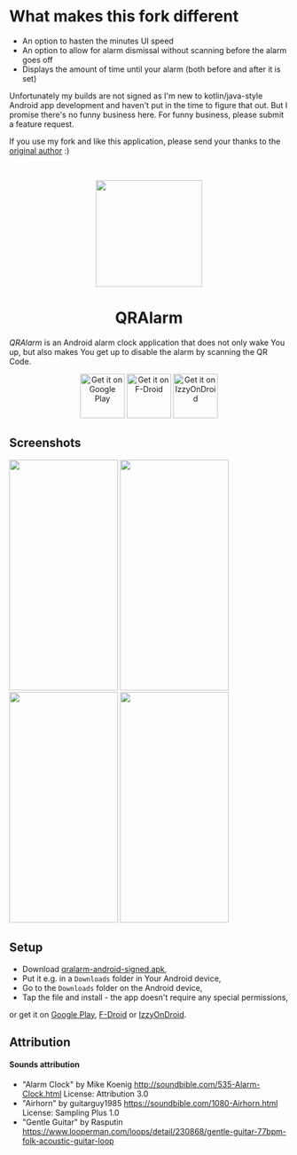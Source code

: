# What makes this fork different

- An option to hasten the minutes UI speed
- An option to allow for alarm dismissal without scanning before the alarm goes off
- Displays the amount of time until your alarm (both before and after it is set)

Unfortunately my builds are not signed as I'm new to kotlin/java-style Android app development and haven't put in the time to figure that out. But I promise there's no funny business here. For funny business, please submit a feature request.

If you use my fork and like this application, please send your thanks to the [original author](https://github.com/sweakpl/qralarm-android) :)

<br/>

<p align="center">
   <img src="./fastlane/metadata/android/en-US/images/icon.png" width="192" height="192"/>
</p>

<h1 align="center"><b>QRAlarm</b></h1>

*QRAlarm* is an Android alarm clock application that does not only wake You up, but also makes You get up to disable the alarm by scanning the QR Code.

<p align="center">
   <a href="https://play.google.com/store/apps/details?id=com.sweak.qralarm"><img src="https://play.google.com/intl/en_us/badges/images/generic/en_badge_web_generic.png" alt="Get it on Google Play" height=80/></a>
   <a href="https://f-droid.org/packages/com.sweak.qralarm/"><img src="https://fdroid.gitlab.io/artwork/badge/get-it-on-en.svg" alt="Get it on F-Droid" height=80/></a>
   <a href="https://apt.izzysoft.de/fdroid/index/apk/com.sweak.qralarm/"><img src="https://gitlab.com/IzzyOnDroid/repo/-/raw/master/assets/IzzyOnDroid.png" alt="Get it on IzzyOnDroid" height=80/></a>
</p>

## Screenshots
<p>  
   <img src="./fastlane/metadata/android/en-US/images/phoneScreenshots/HomeScreen.jpg" width="196" height="416"/>  
   <img src="./fastlane/metadata/android/en-US/images/phoneScreenshots/SettingsScreen.jpg" width="196" height="416"/>  
   <img src="./fastlane/metadata/android/en-US/images/phoneScreenshots/ScannerScreen.jpg" width="196" height="416"/>  
   <img src="./fastlane/metadata/android/en-US/images/phoneScreenshots/GuideScreen.jpg" width="196" height="416"/>  
</p>  

## Setup
* Download [qralarm-android-signed.apk](https://github.com/sweakpl/qralarm-android/releases),
* Put it e.g. in a `Downloads` folder in Your Android device,
* Go to the `Downloads` folder on the Android device,
* Tap the file and install - the app doesn't require any special permissions,

or get it on [Google Play](https://play.google.com/store/apps/details?id=com.sweak.qralarm), [F-Droid](https://f-droid.org/packages/com.sweak.qralarm/) or [IzzyOnDroid](https://apt.izzysoft.de/fdroid/index/apk/com.sweak.qralarm/).

## Attribution

#### Sounds attribution
* "Alarm Clock" by Mike Koenig http://soundbible.com/535-Alarm-Clock.html License: Attribution 3.0
* "Airhorn" by guitarguy1985 https://soundbible.com/1080-Airhorn.html License: Sampling Plus 1.0
* "Gentle Guitar" by Rasputin https://www.looperman.com/loops/detail/230868/gentle-guitar-77bpm-folk-acoustic-guitar-loop
